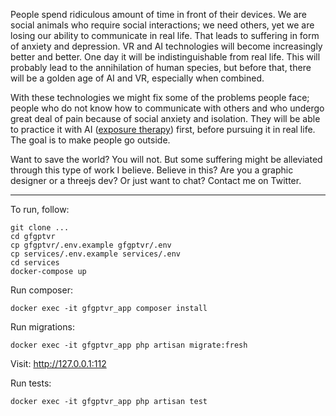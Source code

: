 People spend ridiculous amount of time in front of their devices. We are social animals who require social interactions; we need others, yet we are losing our ability to communicate in real life. That leads to suffering in form of anxiety and depression. VR and AI technologies will become increasingly better and better. One day it will be indistinguishable from real life. This will probably lead to the annihilation of human species, but before that, there will be a golden age of AI and VR, especially when combined.

With these technologies we might fix some of the problems people face; people who do not know how to communicate with others and who undergo great deal of pain because of social anxiety and isolation. They will be able to practice it with AI ([exposure therapy](https://en.wikipedia.org/wiki/Exposure_therapy)) first, before pursuing it in real life. The goal is to make people go outside.

Want to save the world? You will not. But some suffering might be alleviated through this type of work I believe. Believe in this? Are you a graphic designer or a threejs dev? Or just want to chat? Contact me on Twitter.

--------


To run, follow:
```
git clone ...
cd gfgptvr
cp gfgptvr/.env.example gfgptvr/.env
cp services/.env.example services/.env
cd services
docker-compose up
```

Run composer:
```
docker exec -it gfgptvr_app composer install
```

Run migrations:
```
docker exec -it gfgptvr_app php artisan migrate:fresh 
```

Visit: http://127.0.0.1:112

Run tests:
```
docker exec -it gfgptvr_app php artisan test
```
